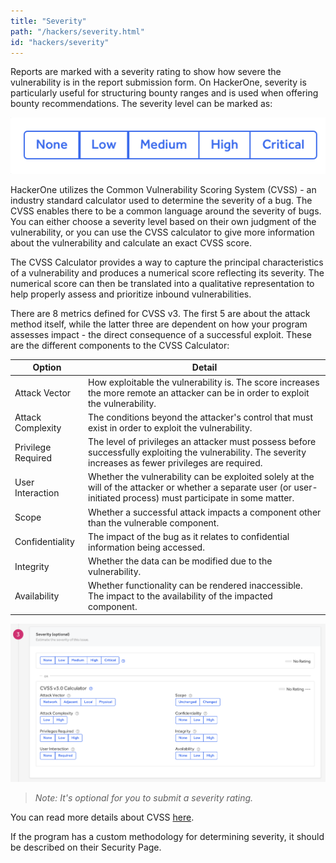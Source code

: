 ```yaml
---
title: "Severity"
path: "/hackers/severity.html"
id: "hackers/severity"
---
```


Reports are marked with a severity rating to show how severe the vulnerability is in the report submission form. On HackerOne, severity is particularly useful for structuring bounty ranges and is used when offering bounty recommendations. The severity level can be marked as:

![severity-1](./images/severity-options.png)

HackerOne utilizes the Common Vulnerability Scoring System (CVSS) - an industry standard calculator used to determine the severity of a bug. The CVSS enables there to be a common language around the severity of bugs. You can either choose a severity level based on their own judgment of the vulnerability, or you can use the CVSS calculator to give more information about the vulnerability and calculate an exact CVSS score.

The CVSS Calculator provides a way to capture the principal characteristics of a vulnerability and produces a numerical score reflecting its severity. The numerical score can then be translated into a qualitative representation to help properly assess and prioritize inbound vulnerabilities. 

There are 8 metrics defined for CVSS v3. The first 5 are about the attack method itself, while the latter three are dependent on how your program assesses impact - the direct consequence of a successful exploit. These are the different components to the CVSS Calculator:

Option | Detail
------ | -------
Attack Vector | How exploitable the vulnerability is. The score increases the more remote an attacker can be in order to exploit the vulnerability.
Attack Complexity | The conditions beyond the attacker's control that must exist in order to exploit the vulnerability.
Privilege Required | The level of privileges an attacker must possess before successfully exploiting the vulnerability. The severity increases as fewer privileges are required.
User Interaction | Whether the vulnerability can be exploited solely at the will of the attacker or whether a separate user (or user-initiated process) must participate in some matter.  
Scope | Whether a successful attack impacts a component other than the vulnerable component.
Confidentiality | The impact of the bug as it relates to confidential information being accessed.
Integrity | Whether the data can be modified due to the vulnerability.
Availability | Whether functionality can be rendered inaccessible. The impact to the availability of the impacted component.  

![severity-2](./images/severity-calculator.png)

><i>Note: It's optional for you to submit a severity rating.</i>

You can read more details about CVSS [here](https://www.first.org/cvss/user-guide).

If the program has a custom methodology for determining severity, it should be described on their Security Page.
